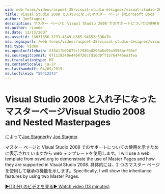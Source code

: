 ```yaml
---
uid: web-forms/videos/aspnet-35/visual-studio-designer/visual-studio-2008-and-nested-masterpages
title: Visual Studio 2008 と入れ子になったマスター ページ |Microsoft Docs
author: JoeStagner
description: マスター ページと Visual Studio 2008 でのサポートについての使用を示すために表示されていますから web テンプレートを使用します。 具体的には、番目は説明しています.
ms.author: riande
ms.date: 11/15/2007
ms.assetid: 18637656-3733-4549-b365-94652c596a7b
msc.legacyurl: /web-forms/videos/aspnet-35/visual-studio-designer/visual-studio-2008-and-nested-masterpages
msc.type: video
ms.openlocfilehash: 8f841fb02677c12930a0298a5a99a3556bcf50ef
ms.sourcegitcommit: 0f1119340e4464720cfd16d0ff15764746ea1fea
ms.translationtype: MT
ms.contentlocale: ja-JP
ms.lasthandoff: 04/09/2019
ms.locfileid: "59412243"
---
```

# <a name="visual-studio-2008-and-nested-masterpages"></a><span data-ttu-id="bfcac-104">Visual Studio 2008 と入れ子になったマスターページ</span><span class="sxs-lookup"><span data-stu-id="bfcac-104">Visual Studio 2008 and Nested Masterpages</span></span>

<span data-ttu-id="bfcac-105">によって[Joe Stagner](https://github.com/JoeStagner)</span><span class="sxs-lookup"><span data-stu-id="bfcac-105">by [Joe Stagner](https://github.com/JoeStagner)</span></span>

<span data-ttu-id="bfcac-106">マスター ページと Visual Studio 2008 でのサポートについての使用を示すために表示されていますから web テンプレートを使用します。</span><span class="sxs-lookup"><span data-stu-id="bfcac-106">I will use a web template from oswd.org to demonstrate the use of Master Pages and how they are supported in Visual Studio 2008.</span></span> <span data-ttu-id="bfcac-107">具体的には、2 つのマスター ページを使用して継承の機能を示します。</span><span class="sxs-lookup"><span data-stu-id="bfcac-107">Specifically, I will show the inheritance features by using two Master Pages.</span></span>

[<span data-ttu-id="bfcac-108">&#9654;(13 分) のビデオを見る</span><span class="sxs-lookup"><span data-stu-id="bfcac-108">&#9654; Watch video (13 minutes)</span></span>](https://channel9.msdn.com/Blogs/ASP-NET-Site-Videos/visual-studio-2008-and-nested-masterpages)

